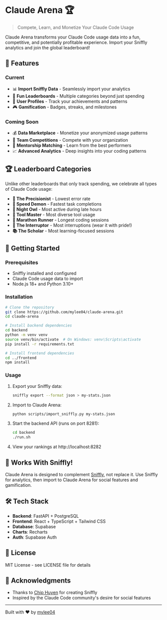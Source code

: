 # Claude Arena 🏆

> Compete, Learn, and Monetize Your Claude Code Usage

Claude Arena transforms your Claude Code usage data into a fun, competitive, and potentially profitable experience. Import your Sniffly analytics and join the global leaderboard!

## 🎯 Features

### Current
- 📊 **Import Sniffly Data** - Seamlessly import your analytics
- 🏅 **Fun Leaderboards** - Multiple categories beyond just spending
- 👤 **User Profiles** - Track your achievements and patterns
- 🎮 **Gamification** - Badges, streaks, and milestones

### Coming Soon
- 💰 **Data Marketplace** - Monetize your anonymized usage patterns
- 👥 **Team Competitions** - Compete with your organization
- 🤝 **Mentorship Matching** - Learn from the best performers
- 📈 **Advanced Analytics** - Deep insights into your coding patterns

## 🏆 Leaderboard Categories

Unlike other leaderboards that only track spending, we celebrate all types of Claude Code usage:

- **🎯 The Precisionist** - Lowest error rate
- **🚀 Speed Demon** - Fastest task completions  
- **🦉 Night Owl** - Most active during late hours
- **🔧 Tool Master** - Most diverse tool usage
- **💪 Marathon Runner** - Longest coding sessions
- **🛑 The Interruptor** - Most interruptions (wear it with pride!)
- **📚 The Scholar** - Most learning-focused sessions

## 🚀 Getting Started

### Prerequisites
- Sniffly installed and configured
- Claude Code usage data to import
- Node.js 18+ and Python 3.10+

### Installation

```bash
# Clone the repository
git clone https://github.com/mylee04/claude-arena.git
cd claude-arena

# Install backend dependencies
cd backend
python -m venv venv
source venv/bin/activate  # On Windows: venv\Scripts\activate
pip install -r requirements.txt

# Install frontend dependencies
cd ../frontend
npm install
```

### Usage

1. Export your Sniffly data:
   ```bash
   sniffly export --format json > my-stats.json
   ```

2. Import to Claude Arena:
   ```bash
   python scripts/import_sniffly.py my-stats.json
   ```

3. Start the backend API (runs on port 8281):
   ```bash
   cd backend
   ./run.sh
   ```

4. View your rankings at http://localhost:8282

## 🤝 Works With Sniffly!

Claude Arena is designed to complement [Sniffly](https://github.com/chiphuyen/sniffly), not replace it. Use Sniffly for analytics, then import to Claude Arena for social features and gamification.

## 🛠️ Tech Stack

- **Backend**: FastAPI + PostgreSQL
- **Frontend**: React + TypeScript + Tailwind CSS
- **Database**: Supabase
- **Charts**: Recharts
- **Auth**: Supabase Auth

## 📜 License

MIT License - see LICENSE file for details

## 🙏 Acknowledgments

- Thanks to [Chip Huyen](https://github.com/chiphuyen) for creating Sniffly
- Inspired by the Claude Code community's desire for social features

---

Built with ❤️ by [mylee04](https://github.com/mylee04)